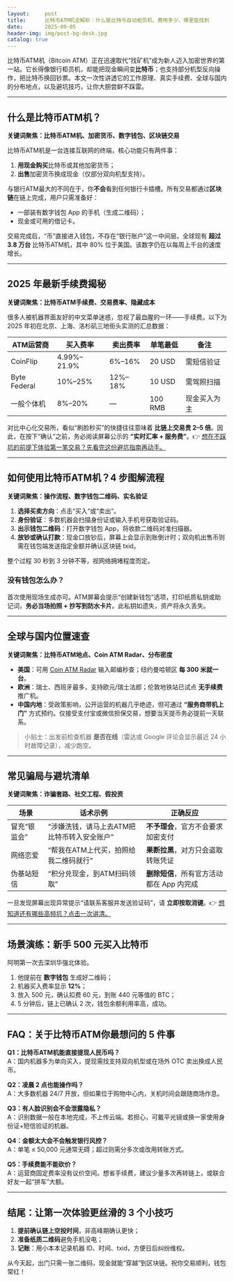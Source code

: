 ```yaml
---
layout:     post
title:      比特币ATM机全解析：什么是比特币自动柜员机、费用多少、哪里能找到
date:       2025-09-05
header-img: img/post-bg-desk.jpg
catalog: true
---
```


比特币ATM机（Bitcoin ATM）正在迅速取代“找矿机”成为新人迈入加密世界的第一站。它长得像银行柜员机，却能把现金瞬间变**比特币**；也支持部分机型反向操作，把比特币换回钞票。本文一次性讲透它的工作原理、真实手续费、全球与国内的分布地点，以及避坑技巧，让你大胆尝鲜不踩雷。

---

## 什么是比特币ATM机？

**关键词聚焦：比特币ATM机、加密货币、数字钱包、区块链交易**

比特币ATM机是一台连接互联网的终端，核心功能只有两件事：  
1. **用现金购买**比特币或其他加密货币；  
2. **出售**加密货币换成现金（仅部分双向机型支持）。

与银行ATM最大的不同在于，你**不会**看到任何银行卡插槽。所有交易都通过**区块链**在链上完成，用户只需准备好：

- 一部装有数字钱包 App 的手机（生成二维码）；  
- 现金或可用的借记卡。  

交易完成后，“币”直接进入钱包，不存在“银行账户”这一中间层。全球现有 **超过 3.8 万台** 比特币ATM机，其中 80% 位于美国。该数字仍在以每周上千台的速度增长。

---

## 2025 年最新手续费揭秘

**关键词聚焦：比特币ATM手续费、交易费率、隐藏成本**

很多人被机器界面友好的中文菜单迷惑，忽视了最血腥的一环——手续费。以下为 2025 年初在北京、上海、洛杉矶三地街头实测的汇总数据：

| **ATM运营商** | **买入费率** | **卖出费率** | **单笔最低** | **备注** |
|---------------|-------------|-------------|-------------|----------|
| CoinFlip      | 4.99%–21.9% | 6%–16%      | 20 USD      | 需短信验证 |
| Byte Federal  | 10%–25%     | 12%–18%     | 10 USD      | 需驾照扫描 |
| 一般个体机    | 8%–20%      | —           | 100 RMB     | 现金买入为主 |

对比中心化交易所，看似“刷脸秒买”的快捷往往意味着 **比链上交易贵 2–5 倍**。因此，在按下“确认”之前，务必阅读屏幕公示的 **“实时汇率 + 服务费”**。👉 [想在不踩坑的前提下体验第一笔交易？先看完这份避坑指南再动手。](https://okxdog.com/)

---

## 如何使用比特币ATM机？4 步图解流程

**关键词聚焦：操作流程、数字钱包二维码、实名验证**

1. **选择买卖方向**：点击“买入”或“卖出”。  
2. **身份验证**：多数机器会扫描身份证或输入手机号获取验证码。  
3. **出示钱包二维码**：打开数字钱包 App，将收款二维码对准扫描器。  
4. **放钞或确认打款**：现金口放钞后，屏幕上会显示到账倒计时；双向机出售币则需在钱包端发送指定金额并确认区块链 txid。

整个过程 30 秒到 3 分钟不等，视网络拥堵程度而定。

### 没有钱包怎么办？

首次使用现场生成亦可。ATM屏幕会提示“创建新钱包”选项，打印纸质私钥或助记词，**务必当场拍照 + 抄写到防水卡片**。此私钥如遗失，资产将永久丢失。

---

## 全球与国内位置速查

**关键词聚焦：比特币ATM地点、Coin ATM Radar、分布密度**

- **美国**：可用 [Coin ATM Radar](https://coinatmradar.com) 输入邮编秒查；纽约曼哈顿区 **每 300 米就一台**。  
- **欧洲**：瑞士、西班牙最多，支持欧元/瑞士法郎；伦敦地铁站已试点 **无手续费**推广机。  
- **中国内地**：受政策影响，公开运营的机器几乎绝迹，但可通过 **“服务商带机上门”** 方式预约。仅接受支付宝或微信担保交易，想要当天提币务必提前一天联系。

> 小贴士：出发前检查机器 **是否在线**（雷达或 Google 评论会显示最近 24 小时故障记录），减少跑空。

---

## 常见骗局与避坑清单

**关键词聚焦：诈骗套路、社交工程、假投资**

| **场景** | **话术示例** | **正确反应** |
|----------|--------------|--------------|
| 冒充“银监会” | “涉嫌洗钱，请马上去ATM把比特币转入安全账户” | **不予理会**，官方不会要求加密支付 |
| 网络恋爱 | “帮我在ATM上代买，拍照给我二维码就行” | **果断拉黑**，对方只会盗取转账凭证 |
| 伪基站短信 | “积分兑现金，到ATM扫码领取” | **删除短信**，所有官方活动都在 App 内完成 |

一旦发现屏幕出现异常提示“请联系客服并发送验证码”，请 **立即按取消键**。👉 [想知道还有哪些高频坑？点击一次讲清。](https://okxdog.com/)

---

## 场景演练：新手 500 元买入比特币

阿明第一次去深圳华强北体验。  
1. 他提前在 **数字钱包** 生成好二维码；  
2. 机器买入费率显示 **12%**；  
3. 放入 500 元，确认扣费 60 元，到账 440 元等值的 BTC；  
4. 5 分钟后，链上已确认 2 次，钱包余额利用率高，成功。

---

## FAQ：关于比特币ATM你最想问的 5 件事

**Q1：比特币ATM机能直接提现人民币吗？**  
A：国内机器多为单向买入，提现需找支持双向机型或在场外 OTC 卖出换成人民币。

**Q2：凌晨 2 点也能操作吗？**  
A：大多数机器 24/7 开放，但如果位于购物中心内，关机时间会跟随商场作息。

**Q3：有人脸识别会不会泄露隐私？**  
A：识别数据一般在本地完成，不上传云端。若担心，可戴平光镜或换一家使用身份证+短信验证的机器。

**Q4：金额太大会不会触发银行风控？**  
A：单笔 ≤ 50,000 元通常无碍；超过则需分多次或改用转账方式。

**Q5：手续费能不能砍价？**  
A：运营商固定费率没有议价空间。想省手续费，建议少量多次再转链上，或联合好友一起“拼车”大额。

---

## 结尾：让第一次体验更丝滑的 3 个小技巧

1. **提前确认链上空投时间**，非高峰期确认更快；  
2. **准备纸质二维码**避免手机没电；  
3. **记账**：用小本本记录机器 ID、时间、txid，方便日后纠纷维权。

从今天起，出门只需一张二维码，现金就能“穿越”到区块链。祝你交易顺利，钱包常红！